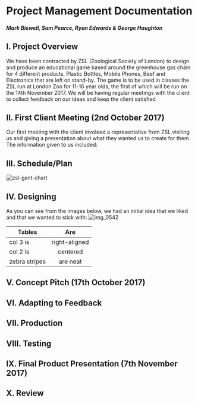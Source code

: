 # Project Management Documentation
##### Mark Biswell, Sam Pearce, Ryan Edwards & George Haughton

## I. Project Overview
We have been contracted by ZSL (Zoological Society of London) to design and produce an educational game based around the greenhouse gas chain for 4 different products, Plastic Bottles, Mobile Phones, Beef and Electronics that are left on stand-by. The game is to be used in classes the ZSL run at London Zoo for 11-16 year olds, the first of which will be run on the 14th November 2017. We will be having regular meetings with the client to collect feedback on our ideas and keep the client satisfied.

## II. First Client Meeting (2nd October 2017)
Our first meeting with the client involeed a representative from ZSL visiting us and giving a presentation about what they wanted us to create for them. The information given to us included:

## III. Schedule/Plan
![zsl-gant-chart](https://user-images.githubusercontent.com/31927590/32982650-aa66be46-cc7f-11e7-812b-7c7ca76f7c94.PNG)

## IV. Designing
As you can see from the images below, we had an initial idea that we liked and that we wanted to stick with: 
![img_0542](https://user-images.githubusercontent.com/31927590/32982722-cfd365de-cc80-11e7-98b0-13f2187c9d9e.jpg "Concept Drawing")

| Tables        | Are           |
| ------------- |:-------------:|
| col 3 is      | right-aligned |
| col 2 is      | centered      |
| zebra stripes | are neat      |

## V. Concept Pitch (17th October 2017)

## VI. Adapting to Feedback

## VII. Production

## VIII. Testing

## IX. Final Product Presentation (7th November 2017)

## X. Review
